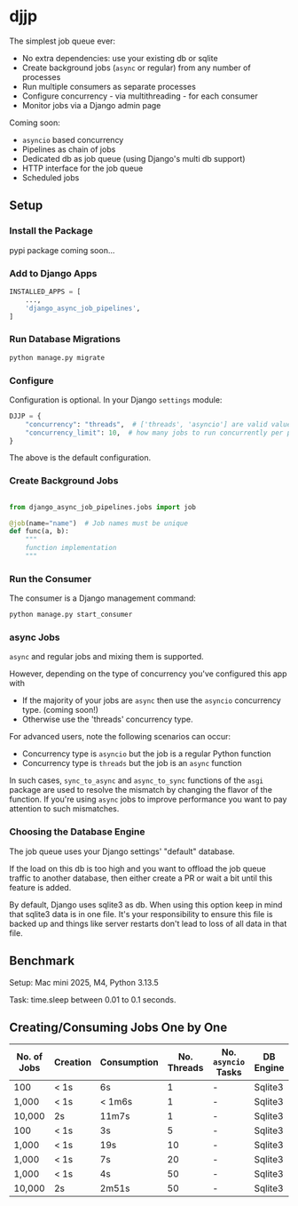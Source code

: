 # djjp

The simplest job queue ever:

- No extra dependencies: use your existing db or sqlite
- Create background jobs (`async` or regular) from any number of processes
- Run multiple consumers as separate processes
- Configure concurrency - via multithreading - for each consumer
- Monitor jobs via a Django admin page

Coming soon:

- `asyncio` based concurrency
- Pipelines as chain of jobs
- Dedicated db as job queue (using Django's multi db support)
- HTTP interface for the job queue
- Scheduled jobs

## Setup

### Install the Package

pypi package coming soon...

### Add to Django Apps

```Python
INSTALLED_APPS = [
    ...,
    'django_async_job_pipelines',
]
```

### Run Database Migrations

```bash
python manage.py migrate
```

### Configure

Configuration is optional. In your Django `settings` module:

```Python
DJJP = {
    "concurrency": "threads",  # ['threads', 'asyncio'] are valid values, `asyncio` not implemented yet
    "concurrency_limit": 10,  # how many jobs to run concurrently per process
}
```

The above is the default configuration.

### Create Background Jobs

```python

from django_async_job_pipelines.jobs import job

@job(name="name")  # Job names must be unique
def func(a, b):
    """
    function implementation
    """
```

### Run the Consumer

The consumer is a Django management command:

```bash
python manage.py start_consumer
```

### async Jobs

`async` and regular jobs and mixing them is supported.

However, depending on the type of concurrency you've configured this app with

- If the majority of your jobs are `async` then use the `asyncio` concurrency type. (coming soon!)
- Otherwise use the 'threads' concurrency type.

For advanced users, note the following scenarios can occur:

- Concurrency type is `asyncio` but the job is a regular Python function
- Concurrency type is `threads` but the job is an `async` function

In such cases, `sync_to_async` and `async_to_sync` functions of the `asgi` package are used to resolve the mismatch by changing the flavor of the function. If you're using `async` jobs to improve performance you want to pay attention to such mismatches.

### Choosing the Database Engine

The job queue uses your Django settings' "default" database.

If the load on this db is too high and you want to offload the job queue traffic to another database, then either create a PR or wait a bit until this feature is added.

By default, Django uses sqlite3 as db. When using this option keep in mind that sqlite3 data is in one file. It's your responsibility to ensure this file is backed up and things like server restarts don't lead to loss of all data in that file.

## Benchmark

Setup: Mac mini 2025, M4, Python 3.13.5

Task: time.sleep between 0.01 to 0.1 seconds.

## Creating/Consuming Jobs One by One

| No. of Jobs | Creation | Consumption | No. Threads | No. `asyncio` Tasks | DB Engine |
| ----------- | -------- | ----------- | ----------- | ----------------- | ------ |
| 100 | < 1s | 6s | 1 | - | Sqlite3 |
| 1,000 | < 1s | < 1m6s | 1 | - | Sqlite3 |
| 10,000 | 2s | 11m7s | 1 | - | Sqlite3 |
| 100 | < 1s | 3s | 5 | - | Sqlite3 |
| 1,000 | < 1s | 19s | 10 | - | Sqlite3 |
| 1,000 | < 1s | 7s | 20 | - | Sqlite3 |
| 1,000 | < 1s | 4s | 50 | - | Sqlite3 |
| 10,000 | 2s | 2m51s | 50 | - | Sqlite3 |
